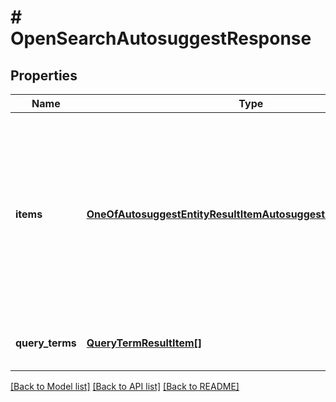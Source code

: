 # # OpenSearchAutosuggestResponse

## Properties

Name | Type | Description | Notes
------------ | ------------- | ------------- | -------------
**items** | [**OneOfAutosuggestEntityResultItemAutosuggestQueryResultItem[]**](OneOfAutosuggestEntityResultItemAutosuggestQueryResultItem.md) | The results are presented as a JSON list of candidates in ranked order (most-likely to least-likely) based on the matched location criteria. |
**query_terms** | [**QueryTermResultItem[]**](QueryTermResultItem.md) | Suggestions for refining individual query terms |

[[Back to Model list]](../../README.md#models) [[Back to API list]](../../README.md#endpoints) [[Back to README]](../../README.md)
